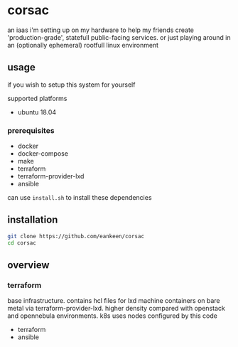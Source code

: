 # corsac 

an iaas i'm setting up on my hardware to help my friends create 'production-grade', statefull public-facing services. or just playing around in an (optionally ephemeral) rootfull linux environment

## usage

if you wish to setup this system for yourself

supported platforms

- ubuntu 18.04

### prerequisites

- docker
- docker-compose
- make
- terraform
- terraform-provider-lxd
- ansible

can use `install.sh` to install these dependencies

## installation

```sh
git clone https://github.com/eankeen/corsac
cd corsac
```

## overview

### terraform

base infrastructure. contains hcl files for lxd machine containers on bare metal via terraform-provider-lxd. higher density compared with openstack and opennebula environments. k8s uses nodes configured by this code

- terraform
- ansible
